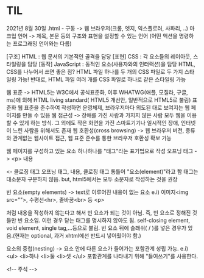 # TIL
2021년 8월 30일
.html - 구동 -> 웹 브라우저(크롬, 엣지, 익스플로러, 사파리, ..)
마크업 언어 -> 제목, 본문 등의 구조와 표현을 설정할 수 있는 언어 (어떤 액션을 명령하는 프로그래밍 언어와는 다름)

[구조] HTML : 웹 문서의 기본적인 골격을 담당
[표현] CSS : 각 요소들의 레이아웃, 스타일링을 담당
[동작] JavaScript : 동적인 요소(사용자와의 인터랙션)을 담당
HTML, CSS를 나누어서 쓰면 좋은 점? HTML 파일 하나를 두 개의 CSS 파일로 두 가지 스타일링 가능! 반대로, HTML 파일 여러 개를 CSS 파일로 하나로 같은 스타일링 가능

웹 표준 -> HTML5는 W3C에서 공식표준화, 이후 WHATWG(애플, 모질라, 구글, ms)에 의해 HTML living standard( HTML5 개선안, 일반적으로 HTML5로 불림) 표준화
                웹 표준을 준수하여 작성하면 운영체제, 브라우저마다 의도된 대로 보여지는 웹 페이지를 만들 수 있음
웹 접근성 -> 장애를 가진 사람과 가지지 않은 사람 모두 웹을 이용할 수 있게 하는 방식. 그 외에도 작은 화면을 가진 스마트기기나 일시적인 장애, 인터넷이 느린 사람을 위해서도 존재
웹 호환성(cross browsing) -> 웹 브라우저 버전, 종류와 관계없는 웹사이트 접근, 웹 표준 준수를 통한 브라우저 호환성 확보 가능

웹 페이지를 구성하고 있는 요소 하나하나를 "태그"라는 표기법으로 작성
오프닝 태그 -> \<p> 내용 </p> <- 클로징 태그
오프닝 태그, 내용, 클로징 태그 통틀어 "요소(element)"라고 함
태그는 대소문자 구분하지 않음. but, html5에서는 모두 소문자로 작성하는 것을 권장

빈 요소(empty elements) -> text로 이루어진 내용이 없는 요소 e.i) 이미지\<img src="">, 수평선\<hr>, 줄바꿈\<br> 등
\<p></p>처럼 내용을 작성하지 않는다고 해서 빈 요소가 되는 것이 아님. 즉, 빈 요소로 정해진 것들만 빈 요소임.
이런 경우 닫는 태그를 명시하지 않아도 됨. self-closing element, void element, single tag,...등으로 불림.
빈 요소 뒤에 슬래쉬( / )를 넣은 경우가 있음.(현재는 optional, 과거 xhtml에선 반드시 넣어줬어야 함.) 

요소의 중첩(nesting) -> 요소 안에 다른 요소가 들어가는 포함관계 성립 가능.
e.i) \<ul>
        \<li>하나</li>
        \<li>둘</li>
        \<li>셋</li>
    \</ul>
포함관계를 나타내기 위해 "들여쓰기"를 사용한다.

\<!-- 주석 -->
